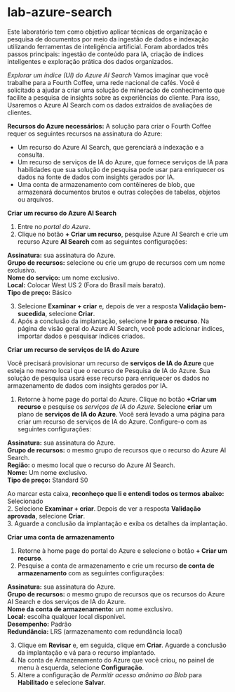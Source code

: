 # lab-azure-search

Este laboratório tem como objetivo aplicar técnicas de organização e pesquisa de documentos por meio da ingestão de dados e indexação utilizando ferramentas de inteligência artificial.
Foram abordados três passos principais: ingestão de conteúdo para IA, criação de índices inteligentes e exploração prática dos dados organizados.

*Explorar um índice (UI) do Azure AI Search*
Vamos imaginar que você trabalhe para a Fourth Coffee, uma rede nacional de cafés. Você é solicitado a ajudar a criar uma solução de mineração de conhecimento que facilite a pesquisa de insights sobre as experiências do cliente. Para isso, Usaremos o Azure AI Search com os dados extraídos de avaliações de clientes.

**Recursos do Azure necessários:**
A solução para criar o Fourth Coffee requer os seguintes recursos na assinatura do Azure:
- Um recurso do Azure AI Search, que gerenciará a indexação e a consulta.
- Um recurso de serviços de IA do Azure, que fornece serviços de IA para habilidades que sua solução de pesquisa pode usar para enriquecer os dados na fonte de dados com insights gerados por IA.
- Uma conta de armazenamento com contêineres de blob, que armazenará documentos brutos e outras coleções de tabelas, objetos ou arquivos.

**Criar um recurso do Azure AI Search**
1. Entre no *portal do Azure*.
2. Clique no botão **+ Criar um recurso**, pesquise Azure AI Search e crie um recurso Azure **AI Search** com as seguintes configurações: 

**Assinatura:** sua assinatura do Azure.  
**Grupo de recursos:** selecione ou crie um grupo de recursos com um nome exclusivo.  
**Nome do serviço:** um nome exclusivo.  
**Local:** Colocar West US 2 (Fora do Brasil mais barato).  
**Tipo de preço:** Básico   

3. Selecione **Examinar + criar** e, depois de ver a resposta **Validação bem-sucedida**, selecione **Criar**.
4. Após a conclusão da implantação, selecione **Ir para o recurso**. Na página de visão geral do Azure AI Search, você pode adicionar índices, importar dados e pesquisar índices criados.

**Criar um recurso de serviços de IA do Azure**  

Você precisará provisionar um recurso de **serviços de IA do Azure** que esteja no mesmo local que o recurso de Pesquisa de IA do Azure. Sua solução de pesquisa usará esse recurso para enriquecer os dados no armazenamento de dados com insights gerados por IA.

1. Retorne à home page do portal do Azure. Clique no botão **+Criar um recurso** e pesquise os *serviços de IA do Azure*.
   Selecione **criar** um plano de **serviços de IA do Azure**. Você será levado a uma página para criar um recurso de serviços de IA do Azure. Configure-o com as seguintes configurações:  

**Assinatura:** sua assinatura do Azure.  
**Grupo de recursos:** o mesmo grupo de recursos que o recurso do Azure AI Search.  
**Região:** o mesmo local que o recurso do Azure AI Search.  
**Nome:** Um nome exclusivo.  
**Tipo de preço:** Standard S0  

Ao marcar esta caixa, **reconheço que li e entendi todos os termos abaixo:** Selecionado  
2. Selecione **Examinar + criar**. Depois de ver a resposta **Validação aprovada**, selecione **Criar**.  
3. Aguarde a conclusão da implantação e exiba os detalhes da implantação.  

**Criar uma conta de armazenamento**
1. Retorne à home page do portal do Azure e selecione o botão **+ Criar um recurso**.
2. Pesquise a conta de armazenamento e crie um recurso **de conta de armazenamento** com as seguintes configurações:

**Assinatura:** sua assinatura do Azure.  
**Grupo de recursos:** o mesmo grupo de recursos que os recursos do Azure AI Search e dos serviços de IA do Azure.  
**Nome da conta de armazenamento:** um nome exclusivo.  
**Local:** escolha qualquer local disponível.  
**Desempenho:** Padrão  
**Redundância:** LRS (armazenamento com redundância local)  

3. Clique em **Revisar** e, em seguida, clique em **Criar**. Aguarde a conclusão da implantação e vá para o recurso implantado.
4. Na conta de Armazenamento do Azure que você criou, no painel de menu à esquerda, selecione **Configuração**.
5. Altere a configuração de *Permitir acesso anônimo ao Blob* para **Habilitado** e selecione **Salvar**.





